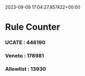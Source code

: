 2023-09-09 17:04:27.857422+00:00
# Rule Counter 
 ### UCATE : 446190

 ### Veneto : 178981

 ### Allowlist : 13930
